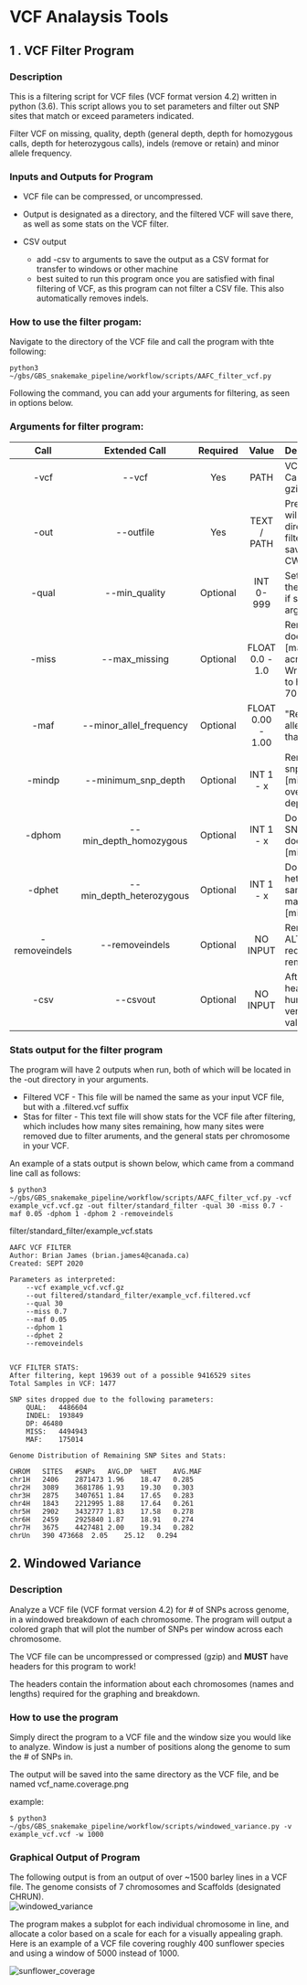 # VCF Analaysis Tools

## **1 . VCF Filter Program**

### **Description**
This is a filtering script for VCF files (VCF format version 4.2) written in python (3.6).  This script allows you to set parameters and filter out SNP sites that match or exceed parameters indicated. 

Filter VCF on missing, quality, depth (general depth, depth for homozygous calls, depth for heterozygous calls), indels (remove or retain) and minor allele frequency.

### **Inputs and Outputs for Program**

- VCF file can be compressed, or uncompressed.  

- Output is designated as a directory, and the filtered VCF will save there, as well as some stats on the VCF filter.

- CSV output  
    - add -csv to arguments to save the output as a CSV format for transfer to windows or other machine
    - best suited to run this program once you are satisfied with final filtering of VCF, as this program can not filter a CSV file. This also automatically removes indels.


### **How to use the filter progam:**
Navigate to the directory of the VCF file and call the program with thte following:

```
python3 ~/gbs/GBS_snakemake_pipeline/workflow/scripts/AAFC_filter_vcf.py 
```
Following the command, you can add your arguments for filtering, as seen in options below.


### **Arguments for filter program:**
| Call | Extended Call | Required | Value | Description |
| :--: | :----: | :-----: | :----------: | :--------------- |
| -vcf | --vcf | Yes | PATH | VCF file you want to filter.  Can be compressed with gzip or uncompressed |
| -out | --outfile | Yes | TEXT / PATH | Prefix for this filter, this will be the name of a new directory where the filtered VCF file will be saved (relative to path of CWD) |
| -qual | --min_quality | Optional | INT 0-999 | Set the QUAL minimum for the SNP site, remove SNP if score is below [qual] argument |
| -miss | --max_missing | Optional | FLOAT 0.0 - 1.0 | Remove SNP site if site doesn't have AT LEAST [max_missing] calls across all samples in site. Written as % of samples to have a call ie. 0.7 == 70% of samples with call) |
| -maf | --minor_allel_frequency | Optional | FLOAT 0.00 - 1.00 | "Remove SNP site if minor allele frequency is LOWER than [minor_allele_freq] |
| -mindp | --minimum_snp_depth | Optional | INT 1 - x | Remove SNP site when snp depth is BELOW [minimimum_snp_depth], over_rides homo/het depth if higher |
| -dphom | --min_depth_homozygous | Optional | INT 1 - x | Do not count homozygous SNP for sample if depth doesn't match or exceed [min_depth_homozygous] |
| -dphet | --min_depth_heterozygous | Optional | INT 1 - x | Do not count heterozygous SNP for sample if depth doesn't match or exceed [min_depth_heterozygous] |
| -removeindels | --removeindels | Optional | NO INPUT | Remove SNP site if REF or ALT is an indel. No value required after [-removeindels] |
| -csv | --csvout | Optional | NO INPUT | After filtering, remove headers and return a human readable CSV version of the VCF. No value required after [-csv] |

### **Stats output for the filter program**
The program will have 2 outputs when run, both of which will be located in the -out directory in your arguments.

- Filtered VCF - This file will be named the same as your input VCF file, but with a .filtered.vcf suffix
- Stas for filter - This text file will show stats for the VCF file after filtering, which includes how many sites remaining, how many sites were removed due to filter aruments, and the general stats per chromosome in your VCF.  

An example of a stats output is shown below, which came from a command line call as follows:

```
$ python3 ~/gbs/GBS_snakemake_pipeline/workflow/scripts/AAFC_filter_vcf.py -vcf example_vcf.vcf.gz -out filter/standard_filter -qual 30 -miss 0.7 - maf 0.05 -dphom 1 -dphom 2 -removeindels
```
filter/standard_filter/example_vcf.stats
```
AAFC VCF FILTER
Author: Brian James (brian.james4@canada.ca)
Created: SEPT 2020

Parameters as interpreted:
	--vcf example_vcf.vcf.gz
	--out filtered/standard_filter/example_vcf.filtered.vcf
	--qual 30
	--miss 0.7
	--maf 0.05
	--dphom 1
	--dphet 2
	--removeindels
	

VCF FILTER STATS:
After filtering, kept 19639 out of a possible 9416529 sites
Total Samples in VCF: 1477

SNP sites dropped due to the following parameters:
	QUAL:	4486604
	INDEL:	193849
	DP:	46480
	MISS:	4494943
	MAF:	175014

Genome Distribution of Remaining SNP Sites and Stats:

CHROM	SITES	#SNPs	AVG.DP	%HET	AVG.MAF
chr1H	2406	2871473	1.96	18.47	0.285
chr2H	3089	3681786	1.93	19.30	0.303
chr3H	2875	3407651	1.84	17.65	0.283
chr4H	1843	2212995	1.88	17.64	0.261
chr5H	2902	3432777	1.83	17.58	0.278
chr6H	2459	2925840	1.87	18.91	0.274
chr7H	3675	4427481	2.00	19.34	0.282
chrUn	390	473668	2.05	25.12	0.294            
```

## **2. Windowed Variance**

### **Description**
Analyze a VCF file (VCF format version 4.2) for # of SNPs across genome, in a windowed breakdown of each chromosome. The program will output a colored graph that will plot the number of SNPs per window across each chromosome.

The VCF file can be uncompressed or compressed (gzip) and **MUST** have headers for this program to work!

The headers contain the information about each chromosomes (names and lengths) required for the graphing and breakdown. 

### **How to use the program**
Simply direct the program to a VCF file and the window size you would like to analyze.  Window is just a number of positions along the genome to sum the # of SNPs in.  

The output will be saved into the same directory as the VCF file, and be named vcf_name.coverage.png

example:
```
$ python3 ~/gbs/GBS_snakemake_pipeline/workflow/scripts/windowed_variance.py -v example_vcf.vcf -w 1000
```

### Graphical Output of Program
The following output is from an output of over ~1500 barley lines in a VCF file. The genome consists of 7 chromosomes and Scaffolds (designated CHRUN).  
![windowed_variance](https://github.com/elderberry-smells/GBS_snakemake_pipeline/blob/master/workflow/resources/images/example_VCF_coverage.png?raw=true)

The program makes a subplot for each individual chromosome in line, and allocate a color based on a scale for each for a visually appealing graph.  Here is an example of a VCF file covering roughly 400 sunflower species and using a window of 5000 instead of 1000.

![sunflower_coverage](https://github.com/elderberry-smells/GBS_snakemake_pipeline/blob/master/workflow/resources/images/example_sunflower_coverage.png?raw=true)
